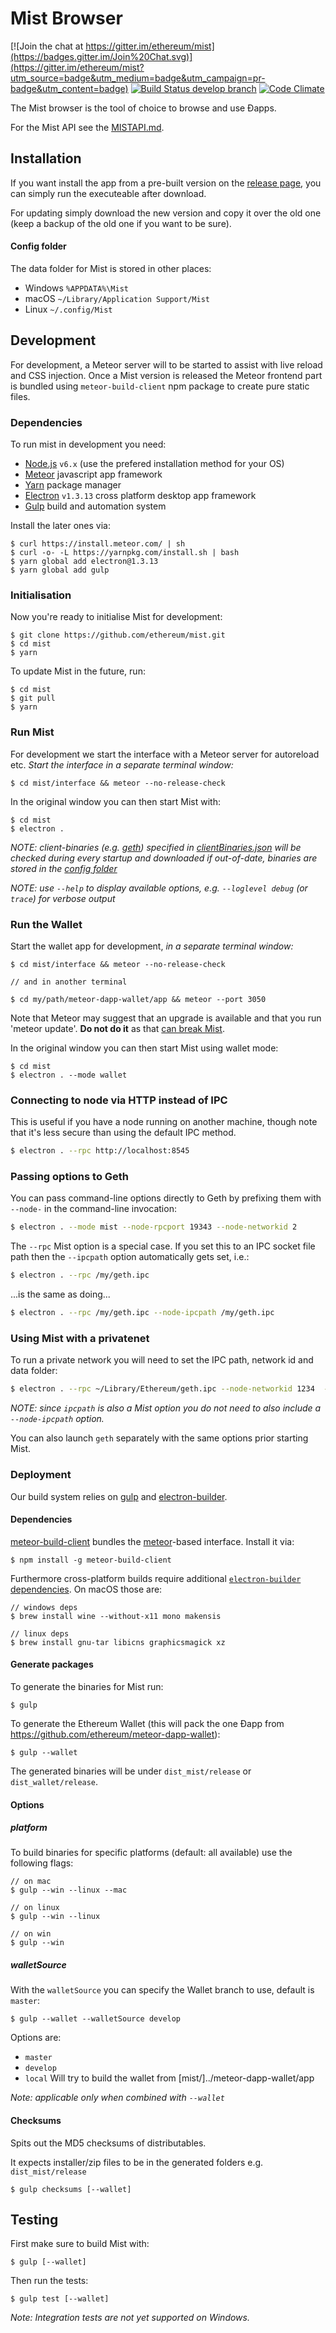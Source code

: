 # Mist Browser

[![Join the chat at https://gitter.im/ethereum/mist](https://badges.gitter.im/Join%20Chat.svg)](https://gitter.im/ethereum/mist?utm_source=badge&utm_medium=badge&utm_campaign=pr-badge&utm_content=badge)
[![Build Status develop branch](https://travis-ci.org/ethereum/mist.svg?branch=develop)](https://travis-ci.org/ethereum/mist)
[![Code Climate](https://codeclimate.com/github/ethereum/mist/badges/gpa.svg)](https://codeclimate.com/github/ethereum/mist)

The Mist browser is the tool of choice to browse and use Ðapps.

For the Mist API see the [MISTAPI.md](MISTAPI.md).

## Installation

If you want install the app from a pre-built version on the [release page](https://github.com/ethereum/mist/releases),
you can simply run the executeable after download.

For updating simply download the new version and copy it over the old one (keep a backup of the old one if you want to be sure).

#### Config folder
The data folder for Mist is stored in other places:

- Windows `%APPDATA%\Mist`
- macOS `~/Library/Application Support/Mist`
- Linux `~/.config/Mist`


## Development

For development, a Meteor server will to be started to assist with live reload and CSS injection.
Once a Mist version is released the Meteor frontend part is bundled using `meteor-build-client` npm package to create pure static files.

### Dependencies

To run mist in development you need:

- [Node.js](https://nodejs.org) `v6.x` (use the prefered installation method for your OS)
- [Meteor](https://www.meteor.com/install) javascript app framework
- [Yarn](https://yarnpkg.com/) package manager
- [Electron](http://electron.atom.io/) `v1.3.13` cross platform desktop app framework
- [Gulp](http://gulpjs.com/) build and automation system

Install the later ones via:

    $ curl https://install.meteor.com/ | sh
    $ curl -o- -L https://yarnpkg.com/install.sh | bash
    $ yarn global add electron@1.3.13
    $ yarn global add gulp

### Initialisation

Now you're ready to initialise Mist for development:

    $ git clone https://github.com/ethereum/mist.git
    $ cd mist
    $ yarn

To update Mist in the future, run:

    $ cd mist
    $ git pull
    $ yarn

### Run Mist

For development we start the interface with a Meteor server for autoreload etc.
*Start the interface in a separate terminal window:*

    $ cd mist/interface && meteor --no-release-check

In the original window you can then start Mist with:

    $ cd mist
    $ electron .

*NOTE: client-binaries (e.g. [geth](https://github.com/ethereum/go-ethereum)) specified in [clientBinaries.json](https://github.com/ethereum/mist/blob/master/clientBinaries.json) will be checked during every startup and downloaded if out-of-date, binaries are stored in the [config folder](#config-folder)*

*NOTE: use `--help` to display available options, e.g. `--loglevel debug` (or `trace`) for verbose output*

### Run the Wallet

Start the wallet app for development, *in a separate terminal window:*

    $ cd mist/interface && meteor --no-release-check

    // and in another terminal

    $ cd my/path/meteor-dapp-wallet/app && meteor --port 3050

Note that Meteor may suggest that an upgrade is available and that you run 'meteor update'. **Do not do it** as that [can break Mist](https://github.com/ethereum/mist/issues/1402). 

In the original window you can then start Mist using wallet mode:

    $ cd mist
    $ electron . --mode wallet


### Connecting to node via HTTP instead of IPC

This is useful if you have a node running on another machine, though note that
it's less secure than using the default IPC method.

```bash
$ electron . --rpc http://localhost:8545
```


### Passing options to Geth

You can pass command-line options directly to Geth by prefixing them with `--node-` in
the command-line invocation:

```bash
$ electron . --mode mist --node-rpcport 19343 --node-networkid 2
```

The `--rpc` Mist option is a special case. If you set this to an IPC socket file
path then the `--ipcpath` option automatically gets set, i.e.:

```bash
$ electron . --rpc /my/geth.ipc
```

...is the same as doing...


```bash
$ electron . --rpc /my/geth.ipc --node-ipcpath /my/geth.ipc
```

### Using Mist with a privatenet

To run a private network you will need to set the IPC path, network id and data
folder:

```bash
$ electron . --rpc ~/Library/Ethereum/geth.ipc --node-networkid 1234  --node-datadir ~/Library/Ethereum/privatenet
```

_NOTE: since `ipcpath` is also a Mist option you do not need to also include a
`--node-ipcpath` option._

You can also launch `geth` separately with the same options prior starting
Mist.


### Deployment

Our build system relies on [gulp](http://gulpjs.com/) and [electron-builder](https://github.com/electron-userland/electron-builder/).

#### Dependencies

[meteor-build-client](https://github.com/frozeman/meteor-build-client) bundles the [meteor](https://www.meteor.com/)-based interface. Install it via:

    $ npm install -g meteor-build-client

Furthermore cross-platform builds require additional [`electron-builder` dependencies](https://github.com/electron-userland/electron-builder/wiki/Multi-Platform-Build#linux). On macOS those are:

    // windows deps
    $ brew install wine --without-x11 mono makensis

    // linux deps
    $ brew install gnu-tar libicns graphicsmagick xz

#### Generate packages

To generate the binaries for Mist run:

    $ gulp

To generate the Ethereum Wallet (this will pack the one Ðapp from https://github.com/ethereum/meteor-dapp-wallet):

    $ gulp --wallet

The generated binaries will be under `dist_mist/release` or `dist_wallet/release`.


#### Options

##### platform

To build binaries for specific platforms (default: all available) use the following flags:

    // on mac
    $ gulp --win --linux --mac

    // on linux
    $ gulp --win --linux

    // on win
    $ gulp --win

##### walletSource

With the `walletSource` you can specify the Wallet branch to use, default is `master`:

    $ gulp --wallet --walletSource develop


Options are:

- `master`
- `develop`
- `local` Will try to build the wallet from [mist/]../meteor-dapp-wallet/app

*Note: applicable only when combined with `--wallet`*

#### Checksums

Spits out the MD5 checksums of distributables.

It expects installer/zip files to be in the generated folders e.g. `dist_mist/release`

    $ gulp checksums [--wallet]


## Testing

First make sure to build Mist with:

    $ gulp [--wallet]

Then run the tests:

    $ gulp test [--wallet]

*Note: Integration tests are not yet supported on Windows.*
